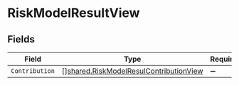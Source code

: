 # RiskModelResultView


## Fields

| Field                                                                                            | Type                                                                                             | Required                                                                                         | Description                                                                                      |
| ------------------------------------------------------------------------------------------------ | ------------------------------------------------------------------------------------------------ | ------------------------------------------------------------------------------------------------ | ------------------------------------------------------------------------------------------------ |
| `Contribution`                                                                                   | [][shared.RiskModelResulContributionView](../../models/shared/riskmodelresulcontributionview.md) | :heavy_minus_sign:                                                                               | N/A                                                                                              |